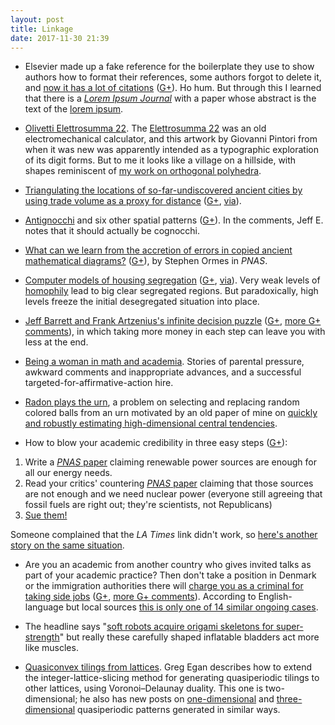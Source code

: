 ```yaml
---
layout: post
title: Linkage
date: 2017-11-30 21:39
---
```

* Elsevier made up a fake reference for the boilerplate they use to show authors how to format their references, some authors forgot to delete it, and [now it has a lot of citations](http://retractionwatch.com/2017/11/14/phantom-reference-made-article-got-almost-400-citations/) ([G+](https://web.archive.org/web/20190216204330/https://plus.google.com/100003628603413742554/posts/6bcrJ7oN58Q)). Ho hum. But through this I learned that there is a [_Lorem Ipsum Journal_](http://taller.infoacceso.org/index.php/rev/article/view/16) with a paper whose abstract is the text of the [lorem ipsum](https://en.wikipedia.org/wiki/Lorem_ipsum).

* [Olivetti Elettrosumma 22](https://www.moma.org/collection/works/5209). The [Elettrosumma 22](https://it.wikipedia.org/wiki/Olivetti_Elettrosumma_22) was an old electromechanical calculator, and this artwork by Giovanni Pintori from when it was new was apparently intended as a typographic exploration of its digit forms. But to me it looks like a village on a hillside, with shapes reminiscent of [my work on orthogonal polyhedra](http://doi.org/10.20382/jocg.v5i1a10).

* [Triangulating the locations of so-far-undiscovered ancient cities by using trade volume as a proxy for distance](https://www.washingtonpost.com/news/wonk/wp/2017/11/13/ancient-data-modern-math-and-the-hunt-for-11-lost-cities-of-the-bronze-age/) ([G+](https://web.archive.org/web/20190216204231/https://plus.google.com/100003628603413742554/posts/LKqcvFjq2TM), [via](https://news.ycombinator.com/item?id=15729616)).

* [Antignocchi](https://www.piquenewsmagazine.com/whistler/the-best-of-foods-best/Content?oid=12668045) and six other spatial patterns ([G+](https://web.archive.org/web/20190216204124/https://plus.google.com/100003628603413742554/posts/dzcvt7qUusM)). In the comments, Jeff E. notes that it should actually be cognocchi.

* [What can we learn from the accretion of errors in copied ancient mathematical diagrams?](http://www.pnas.org/content/114/47/12353.full) ([G+](https://web.archive.org/web/20190216203832/https://plus.google.com/100003628603413742554/posts/1rQBTYDSr7q)), by Stephen Ormes in _PNAS_.

* [Computer models of housing segregation](https://www.americanscientist.org/article/the-math-of-segregation) ([G+](https://web.archive.org/web/20190216203727/https://plus.google.com/100003628603413742554/posts/iVqm9exjncN), [via](https://web.archive.org/web/20190216203758/https://plus.google.com/105473622219622697310/posts/dQddT5n3QVp)). Very weak levels of [homophily](https://en.wikipedia.org/wiki/Homophily) lead to big clear segregated regions. But paradoxically, high levels freeze the initial desegregated situation into place.

* [Jeff Barrett and Frank Artzenius's infinite decision puzzle](http://www.socsci.uci.edu/~jabarret/bio/publications/InfiniteDecisionPuzzle.pdf) ([G+](https://web.archive.org/web/20190216203429/https://plus.google.com/100003628603413742554/posts/SEgfURbUuG9), [more G+ comments](https://www.ics.uci.edu/~eppstein/gplus/20171124-SEgfURbUuG9.html)), in which taking more money in each step can leave you with less at the end.

* [Being a woman in math and academia](http://www.math-chocolate-circus.com/being-a-woman-in-math-and-academia/). Stories of parental pressure, awkward comments and inappropriate advances, and a successful targeted-for-affirmative-action hire.

* [Radon plays the urn](http://sarielhp.org/blog/?p=9357), a problem on selecting and replacing random colored balls from an urn motivated by an old paper of mine on [quickly and robustly estimating high-dimensional central tendencies](http://kenclarkson.org/center/p.pdf).

* How to blow your academic credibility in three easy steps ([G+](https://web.archive.org/web/20190216203242/https://plus.google.com/100003628603413742554/posts/XbQJ7L1Mchc)):
 1. Write a [_PNAS_ paper](http://www.pnas.org/content/112/49/15060.full) claiming renewable power sources are enough for all our energy needs.
 2. Read your critics' countering [_PNAS_ paper](http://www.pnas.org/content/114/26/6722.full) claiming that those sources are not enough and we need nuclear power (everyone still agreeing that fossil fuels are right out; they're scientists, not Republicans)
 3. [Sue them!](http://www.latimes.com/business/hiltzik/la-fi-hiltzik-jacobson-lawsuit-20171121-story.html) 

  Someone complained that the _LA Times_ link didn't work, so [here's another story on the same situation](https://www.washingtonpost.com/news/energy-environment/wp/2017/11/01/stanford-professor-files-libel-suit-against-leading-scientific-journal-over-clean-energy-claims/).

* Are you an academic from another country who gives invited talks as part of your academic practice? Then don't take a position in Denmark or the immigration authorities there will [charge you as a criminal for taking side jobs](https://www.insidehighered.com/news/2017/11/28/american-professor-denmark-says-shes-being-targeted-immigration-officials-delivering) ([G+](https://web.archive.org/web/20190216202846/https://plus.google.com/100003628603413742554/posts/atsRwczBi3Y), [more G+ comments](https://www.ics.uci.edu/~eppstein/gplus/20171128-atsRwczBi3Y.html)). According to English-language but local sources [this is only one of 14 similar ongoing cases](http://cphpost.dk/news/foreign-professors-being-reported-to-police-for-passing-on-knowledge.html).

* The headline says "[soft robots acquire origami skeletons for super-strength](https://www.wired.com/story/soft-robots-origami-skeletons/)" but really these carefully shaped inflatable bladders act more like muscles.

* [Quasiconvex tilings from lattices](https://web.archive.org/web/20190216202550/https://plus.google.com/113086553300459368002/posts/aMm17RELcsJ). Greg Egan describes how to extend the integer-lattice-slicing method for generating quasiperiodic tilings to other lattices, using Voronoi–Delaunay duality. This one is two-dimensional; he also has new posts on [one-dimensional](https://web.archive.org/web/20190216202731/https://plus.google.com/113086553300459368002/posts/VJBnyhxH44y) and [three-dimensional](https://web.archive.org/web/20190216202758/https://plus.google.com/113086553300459368002/posts/96ynVvdGCyv) quasiperiodic patterns generated in similar ways.